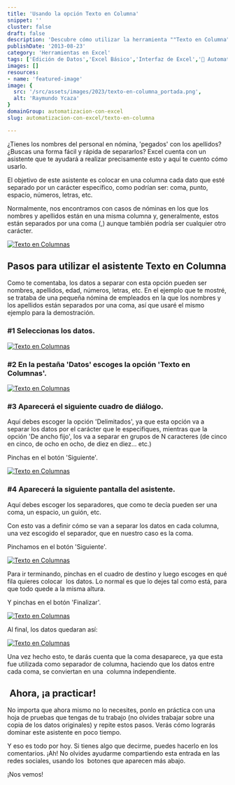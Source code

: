 ```yaml
---
title: 'Usando la opción Texto en Columna'
snippet: ''
cluster: false
draft: false 
description: 'Descubre cómo utilizar la herramienta ""Texto en Columna"" en Excel para dividir eficazmente una columna en varias.'
publishDate: '2013-08-23'
category: 'Herramientas en Excel'
tags: ['Edición de Datos','Excel Básico','Interfaz de Excel','🤖 Automatización con Excel']
images: []
resources: 
- name: 'featured-image'
image: {
  src: '/src/assets/images/2023/texto-en-columna_portada.png',
  alt: 'Raymundo Ycaza'
}
domainGroup: automatizacion-con-excel
slug: automatizacion-con-excel/texto-en-columna

---
```


¿Tienes los nombres del personal en nómina, 'pegados' con los apellidos? ¿Buscas una forma fácil y rápida de separarlos? Excel cuenta con un asistente que te ayudará a realizar precisamente esto y aquí te cuento cómo usarlo.

El objetivo de este asistente es colocar en una columna cada dato que esté separado por un carácter específico, como podrían ser: coma, punto, espacio, números, letras, etc.

Normalmente, nos encontramos con casos de nóminas en los que los nombres y apellidos están en una misma columna y, generalmente, estos están separados por una coma (,) aunque también podría ser cualquier otro carácter.

[![Texto en Columnas](images/20130823-texto-en-columnas-000080.png)](http://raymundoycaza.com/wp-content/uploads/20130823-texto-en-columnas-000080.png)

## Pasos para utilizar el asistente Texto en Columna

Como te comentaba, los datos a separar con esta opción pueden ser nombres, apellidos, edad, números, letras, etc. En el ejemplo que te mostré, se trataba de una pequeña nómina de empleados en la que los nombres y los apellidos están separados por una coma, así que usaré el mismo ejemplo para la demostración.

### #1 Seleccionas los datos.

[![Texto en Columnas](images/20130823-texto-en-columnas-000081.png)](http://raymundoycaza.com/wp-content/uploads/20130823-texto-en-columnas-000081.png)

### #2 En la pestaña 'Datos' escoges la opción 'Texto en Columnas'.

[![Texto en Columnas](images/20130823-texto-en-columnas-000082.png)](http://raymundoycaza.com/wp-content/uploads/20130823-texto-en-columnas-000082.png)

### #3 Aparecerá el siguiente cuadro de diálogo.

Aquí debes escoger la opción 'Delimitados', ya que esta opción va a separar los datos por el carácter que le especifiques, mientras que la opción 'De ancho fijo', los va a separar en grupos de N caracteres (de cinco en cinco, de ocho en ocho, de diez en diez... etc.)

Pinchas en el botón 'Siguiente'.

[![Texto en Columnas](images/20130823-texto-en-columnas-000083.png)](http://raymundoycaza.com/wp-content/uploads/20130823-texto-en-columnas-000083.png)

### #4 Aparecerá la siguiente pantalla del asistente.

Aquí debes escoger los separadores, que como te decía pueden ser una coma, un espacio, un guión, etc.

Con esto vas a definir cómo se van a separar los datos en cada columna, una vez escogido el separador, que en nuestro caso es la coma.

Pinchamos en el botón 'Siguiente'.

[![Texto en Columnas](images/20130823-texto-en-columnas-000084.png)](http://raymundoycaza.com/wp-content/uploads/20130823-texto-en-columnas-000084.png)

Para ir terminando, pinchas en el cuadro de destino y luego escoges en qué fila quieres colocar  los datos. Lo normal es que lo dejes tal como está, para que todo quede a la misma altura.

Y pinchas en el botón 'Finalizar'.

[![Texto en Columnas](images/20130823-texto-en-columnas-000085.png)](http://raymundoycaza.com/wp-content/uploads/20130823-texto-en-columnas-000085.png)

Al final, los datos quedaran así:

[![Texto en Columnas](images/20130823-texto-en-columnas-000086.png)](http://raymundoycaza.com/wp-content/uploads/20130823-texto-en-columnas-000086.png)

Una vez hecho esto, te darás cuenta que la coma desaparece, ya que esta fue utilizada como separador de columna, haciendo que los datos entre cada coma, se conviertan en una  columna independiente.

##  Ahora, ¡a practicar!

No importa que ahora mismo no lo necesites, ponlo en práctica con una hoja de pruebas que tengas de tu trabajo (no olvides trabajar sobre una copia de los datos originales) y repite estos pasos. Verás cómo lograrás dominar este asistente en poco tiempo.

Y eso es todo por hoy. Si tienes algo que decirme, puedes hacerlo en los comentarios. ¡Ah! No olvides ayudarme compartiendo esta entrada en las redes sociales, usando los  botones que aparecen más abajo.

¡Nos vemos!

